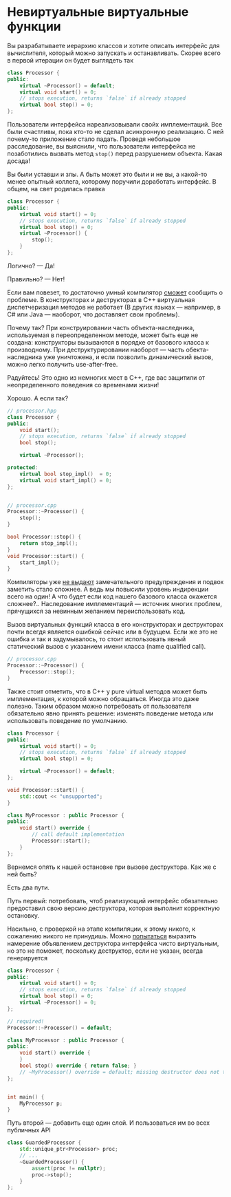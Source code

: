 # Невиртуальные виртуальные функции

Вы разрабатываете иерархию классов и хотите описать интерфейс для вычислителя, который можно запускать и останавливать.
Скорее всего в первой итерации он будет выглядеть так

```C++
class Processor {
public:
    virtual ~Processor() = default;
    virtual void start() = 0;
    // stops execution, returns `false` if already stopped
    virtual bool stop() = 0;
};
```

Пользователи интерфейса нареализовывали свойх имплементаций. Все были счастливы, пока кто-то не сделал асинхронную реализацию. С ней почему-то приложение стало падать. Проведя небольшое расследование, вы выяснили, что пользователи интерфейса не позаботились вызвать метод `stop()` перед разрушением объекта. Какая досада!

Вы были уставши и злы. А быть может это были и не вы, а какой-то менее опытный коллега, которому поручили доработать интерфейс. В общем, на свет родилась правка

```C++
class Processor {
public:
    virtual void start() = 0;
    // stops execution, returns `false` if already stopped
    virtual bool stop() = 0;
    virtual ~Processor() {
        stop();
    }
};
```

Логично? — Да!

Правильно? — Нет!

Если вам повезет, то достаточно умный компилятор [сможет](https://godbolt.org/z/PGeob9bn1) сообщить о проблеме. 
В конструкторах и деструкторах в C++ виртуальная диспетчеризация методов не работает (В других языках — например, в C# или Java — наоборот, что доставляет свои проблемы).

Почему так? При конструировании часть объекта-наследника, используемая в переопределенном методе, может быть еще не создана: конструкторы вызываются в порядке от базового класса к производному.
При деструктурировании наоборот — часть обекта-наследника уже уничтожена, и если позволить динамический вызов, можно легко получить use-after-free.

Радуйтесь! Это одно из немногих мест в C++, где вас защитили от неопределенного поведения со временами жизни!

Хорошо. А если так?

```C++
// processor.hpp
class Processor {
public:
    void start();
    // stops execution, returns `false` if already stopped
    bool stop();

    virtual ~Processor();

protected:
    virtual bool stop_impl()  = 0;
    virtual void start_impl() = 0;
};


// processor.cpp
Processor::~Processor() {
    stop();
}

bool Processor::stop() {
    return stop_impl();
}
void Processor::start() {
    start_impl();
}
```

Компиляторы уже [не выдают](https://godbolt.org/z/66fG6cjnd) замечательного предупреждения и подвох заметить стало сложнее. А ведь мы повысили уровень индирекции всего на один! А что будет если код нашего базового класса окажется сложнее?.. Наследование имплементаций — источник многих проблем, прячущихся за невинным желанием переиспользовать код.

Вызов виртуальных функций класса в его конструкторах и деструкторах почти всегдя является ошибкой сейчас или в будущем.
Если же это не ошибка и так и задумывалось, то стоит использовать явный статический вызов с указанием имени класса (name qualified call).

```C++
// processor.cpp
Processor::~Processor() {
    Processor::stop();
}
```

Также стоит отметить, что в C++ у pure virtual методов может быть имплементация, к которой можно обращаться. 
Иногда это даже полезно. Таким образом можно потребовать от пользователя обязательно явно принять решение: изменять поведение метода или использовать поведение по умолчанию.

```C++
class Processor {
public:
    virtual void start() = 0;
    // stops execution, returns `false` if already stopped
    virtual bool stop() = 0;

    virtual ~Processor() = default;
};

void Processor::start() {
    std::cout << "unsupported";
}

class MyProcessor : public Processor {
public:
    void start() override {
        // call default implementation
        Processor::start();
    }
};
```

Вернемся опять к нашей остановке при вызове деструктора. Как же с ней быть?

Есть два пути.

Путь первый: потребовать, чтоб реализующий интерфейс обязательно предоставил свою версию деструктора, которая выполнит корректную остановку.

Насильно, с проверкой на этапе компиляции, к этому никого, к сожалению никого не принудишь. Можно [попытаться](https://godbolt.org/z/cWrd7P89r) выразить намерение объявлением деструктора интерфейса чисто виртуальным, но это не поможет, поскольку деструктор, если не указан, всегда генерируется

```C++
class Processor {
public:
    virtual void start() = 0;
    // stops execution, returns `false` if already stopped
    virtual bool stop() = 0;
    virtual ~Processor() = 0;
};

// required!
Processor::~Processor() = default;

class MyProcessor : public Processor {
public:
    void start() override {
    }
    bool stop() override { return false; }
    // ~MyProcessor() override = default; missing destructor does not trigger CE
};


int main() {
    MyProcessor p;
}
```

Путь второй — добавить еще один слой. И пользоваться им во всех публичных API

```C++
class GuardedProcessor {
    std::unique_ptr<Processor> proc;
    // ...
    ~GuardedProcessor() {
        assert(proc != nullptr);
        proc->stop();
    }
};
```


